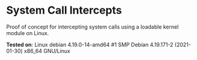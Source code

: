 # System Call Intercepts
Proof of concept for intercepting system calls using a loadable kernel module on Linux. 

**Tested on**:
Linux debian 4.19.0-14-amd64 #1 SMP Debian 4.19.171-2 (2021-01-30) x86_64 GNU/Linux
